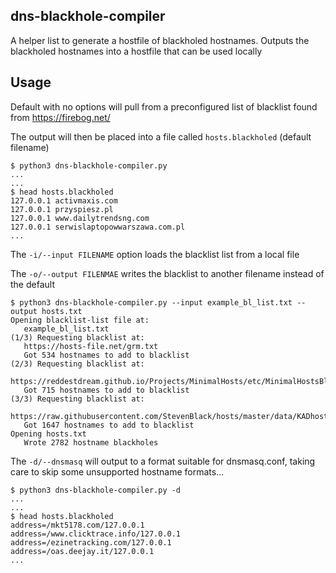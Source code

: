 ## dns-blackhole-compiler
A helper list to generate a hostfile of blackholed hostnames. Outputs the blackholed hostnames into a hostfile that can be used locally

## Usage

Default with no options will pull from a preconfigured list of blacklist found from https://firebog.net/

The output will then be placed into a file called `hosts.blackholed` (default filename)
```
$ python3 dns-blackhole-compiler.py 
...
...
$ head hosts.blackholed
127.0.0.1 activmaxis.com
127.0.0.1 przyspiesz.pl
127.0.0.1 www.dailytrendsng.com
127.0.0.1 serwislaptopowwarszawa.com.pl
...
```


The `-i/--input FILENAME` option loads the blacklist list from a local file

 The `-o/--output FILENMAE` writes the blacklist to another filename instead of the default
```
$ python3 dns-blackhole-compiler.py --input example_bl_list.txt --output hosts.txt
Opening blacklist-list file at:
   example_bl_list.txt
(1/3) Requesting blacklist at:
   https://hosts-file.net/grm.txt
   Got 534 hostnames to add to blacklist
(2/3) Requesting blacklist at:
   https://reddestdream.github.io/Projects/MinimalHosts/etc/MinimalHostsBlocker/minimalhosts
   Got 715 hostnames to add to blacklist
(3/3) Requesting blacklist at:
   https://raw.githubusercontent.com/StevenBlack/hosts/master/data/KADhosts/hosts
   Got 1647 hostnames to add to blacklist
Opening hosts.txt
   Wrote 2782 hostname blackholes
```


The `-d/--dnsmasq` will output to a format suitable for dnsmasq.conf, taking care to skip some unsupported hostname formats...
```
$ python3 dns-blackhole-compiler.py -d
...
...
$ head hosts.blackholed 
address=/mkt5178.com/127.0.0.1
address=/www.clicktrace.info/127.0.0.1
address=/ezinetracking.com/127.0.0.1
address=/oas.deejay.it/127.0.0.1
...
```
